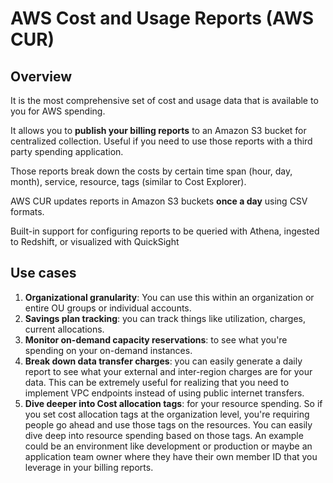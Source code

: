 # AWS Cost and Usage Reports (AWS CUR)

## Overview

It is the most comprehensive set
of cost and usage data that is available to you
for AWS spending.

It allows you to **publish your billing reports**
to an Amazon S3 bucket for centralized collection. Useful
if you need to use those reports
with a third party spending application.

Those reports break down the costs
by certain time span (hour, day, month), service, resource, tags (similar to Cost Explorer).

AWS CUR updates reports in Amazon S3 buckets **once a day** using CSV formats.

Built-in support for configuring reports to be queried with Athena, ingested to Redshift, or visualized with QuickSight


## Use cases

1. **Organizational granularity**: You can use this within an organization or entire OU groups or individual accounts.
2. **Savings plan tracking**: you can track things like utilization, charges, current allocations.
3. **Monitor on-demand capacity reservations**: to see what you're spending on your on-demand instances.
4. **Break down data transfer charges**: you can easily generate a daily report to see what your external and inter-region charges are for your data. This can be extremely useful for realizing that you need to implement VPC endpoints instead of using public internet transfers.
5. **Dive deeper into Cost allocation tags**: for your resource spending. So if you set cost allocation tags at the organization level, you're requiring people go ahead and use those tags on the resources. You can easily dive deep into resource spending based on those tags. An example could be an environment like development or production or maybe an application team owner where they have their own member ID that you leverage in your billing reports.
